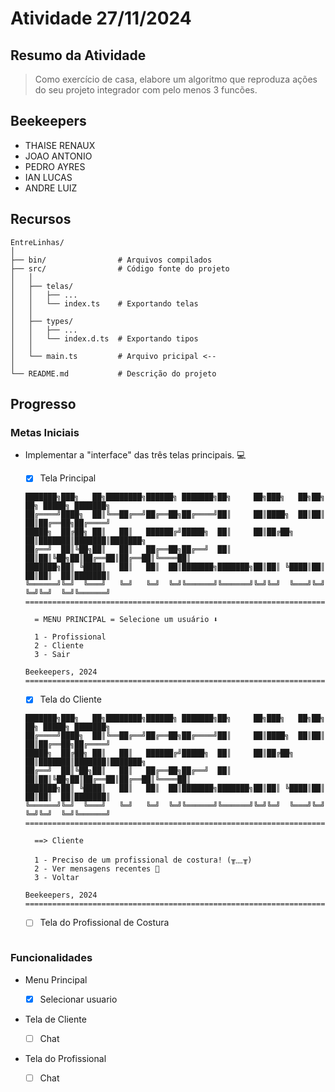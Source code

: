 <!-- markdownlint-disable MD013 -->

# Atividade 27/11/2024

## Resumo da Atividade

> Como exercício de casa, elabore um algoritmo que reproduza ações do seu projeto
> integrador com pelo menos 3 funcões.

## Beekeepers

- THAISE RENAUX
- JOAO ANTONIO
- PEDRO AYRES
- IAN LUCAS
- ANDRE LUIZ

## Recursos

```plaintext
EntreLinhas/
│
├── bin/                # Arquivos compilados
├── src/                # Código fonte do projeto
│   │
│   ├── telas/
│   │   ├── ...
│   │   └── index.ts    # Exportando telas
│   │
│   ├── types/
│   │   ├── ...
│   │   └── index.d.ts  # Exportando tipos
│   │
│   └── main.ts         # Arquivo pricipal <--
│
└── README.md           # Descrição do projeto
```

## Progresso

### Metas Iniciais

- Implementar a "interface" das três telas principais. 💻

  - [x] Tela Principal

  ```plaintext
  ███████╗███╗   ██╗████████╗██████╗ ███████╗██╗     ██╗███╗   ██╗██╗  ██╗ █████╗ ███████╗
  ██╔════╝████╗  ██║╚══██╔══╝██╔══██╗██╔════╝██║     ██║████╗  ██║██║  ██║██╔══██╗██╔════╝
  █████╗  ██╔██╗ ██║   ██║   ██████╔╝█████╗  ██║     ██║██╔██╗ ██║███████║███████║███████╗
  ██╔══╝  ██║╚██╗██║   ██║   ██╔══██╗██╔══╝  ██║     ██║██║╚██╗██║██╔══██║██╔══██║╚════██║
  ███████╗██║ ╚████║   ██║   ██║  ██║███████╗███████╗██║██║ ╚████║██║  ██║██║  ██║███████║
  ╚══════╝╚═╝  ╚═══╝   ╚═╝   ╚═╝  ╚═╝╚══════╝╚══════╝╚═╝╚═╝  ╚═══╝╚═╝  ╚═╝╚═╝  ╚═╝╚══════╝
  ========================================================================================

    = MENU PRINCIPAL = Selecione um usuário ⬇️

    1 - Profissional
    2 - Cliente
    3 - Sair
                                                                          Beekeepers, 2024
  ========================================================================================
  ```

  - [x] Tela do Cliente

  ```plaintext
  ███████╗███╗   ██╗████████╗██████╗ ███████╗██╗     ██╗███╗   ██╗██╗  ██╗ █████╗ ███████╗
  ██╔════╝████╗  ██║╚══██╔══╝██╔══██╗██╔════╝██║     ██║████╗  ██║██║  ██║██╔══██╗██╔════╝
  █████╗  ██╔██╗ ██║   ██║   ██████╔╝█████╗  ██║     ██║██╔██╗ ██║███████║███████║███████╗
  ██╔══╝  ██║╚██╗██║   ██║   ██╔══██╗██╔══╝  ██║     ██║██║╚██╗██║██╔══██║██╔══██║╚════██║
  ███████╗██║ ╚████║   ██║   ██║  ██║███████╗███████╗██║██║ ╚████║██║  ██║██║  ██║███████║
  ╚══════╝╚═╝  ╚═══╝   ╚═╝   ╚═╝  ╚═╝╚══════╝╚══════╝╚═╝╚═╝  ╚═══╝╚═╝  ╚═╝╚═╝  ╚═╝╚══════╝
  ========================================================================================

    ==> Cliente

    1 - Preciso de um profissional de costura! (╥﹏╥)
    2 - Ver mensagens recentes 
    3 - Voltar
                                                                          Beekeepers, 2024
  ========================================================================================
  ```

  - [ ] Tela do Profissional de Costura

  ```plaintext

  ```

### Funcionalidades

- Menu Principal

  - [x] Selecionar usuario

- Tela de Cliente

  - [ ] Chat

- Tela do Profissional

  - [ ] Chat
